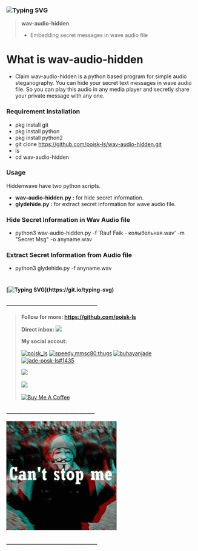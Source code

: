 ### ![Typing SVG](https://readme-typing-svg.herokuapp.com?color=%2349F707&size=30&lines=☣️+wav-audio-hidden+☣️)


>**wav-audio-hidden**
>- Embedding secret messages in wave audio file

# What is wav-audio-hidden
- Claim wav-audio-hidden is a python based program for simple audio steganography. You can hide your secret text messages in wave audio file. So you can play this audio in any media player and secretly share your private message with any one.

### Requirement Installation

- pkg install git
- pkg install python
- pkg install python2
- git clone https://github.com/poisk-ls/wav-audio-hidden.git
- ls
- cd wav-audio-hidden

### Usage
<p>Hiddenwave have two python scripts. </p>
<ul>
<li><b>wav-audio-hidden.py :</b> for hide secret information.</li>
<li><b>glydehide.py :</b> for extract secret information for wave audio file.</li>
</ul>

### Hide Secret Information in Wav Audio file

- python3 wav-audio-hidden.py -f 'Rauf Faik - колыбельная.wav' -m "Secret Msg" -o anyname.wav

### Extract Secret Information from Audio file
- python3 glydehide.py -f anyname.wav

#

**[![Typing SVG](https://readme-typing-svg.herokuapp.com?font=Fira+Code&size=26&pause=1000&color=F7D628&center=false&width=435&lines=...enjoy!!)](https://git.io/typing-svg)**
#### ____________________________________
>
>**Follow for more: https://github.com/poisk-ls**
>
>**Direct inbox:**
><a href="https://m.me/speedy.mmsc80.thugs" target="_blank"><img src="https://img.shields.io/badge/Messenger-speedy.mmsc80.thugs-red?style=for-the-badge&logo=messenger"></a>
>
>**<p align="left">My social accout:</p>**
>**<p align="left">**
><a href="https://twitter.com/poisk_ls" target="blank"><img align="center" src="https://raw.githubusercontent.com/rahuldkjain/github-profile-readme-generator/master/src/images/icons/Social/twitter.svg" alt="poisk_ls" height="30" width="40" /></a>
<a href="https://fb.com/speedy.mmsc80.thugs" target="blank"><img align="center" src="https://raw.githubusercontent.com/rahuldkjain/github-profile-readme-generator/master/src/images/icons/Social/facebook.svg" alt="speedy.mmsc80.thugs" height="30" width="40" /></a>
><a href="https://instagram.com/buhayanjade" target="blank"><img align="center" src="https://raw.githubusercontent.com/rahuldkjain/github-profile-readme-generator/master/src/images/icons/Social/instagram.svg" alt="buhayanjade" height="30" width="40" /></a>
><a href="https://discord.gg/jade-posk-ls" target="blank"><img align="center" src="https://raw.githubusercontent.com/rahuldkjain/github-profile-readme-generator/master/src/images/icons/Social/discord.svg" alt="jade-posk-ls#1435" height="30" width="40" /></a>
></p>
><a href="https://wa.me/639052877252?text=Hi%20Im%20Jade%20☺️"> <img src="https://img.shields.io/badge/WhatsApp-25D366?style=for-the-badge&logo=whatsapp&logoColor=white" /></a>
>
><a href="https://t.me/poisLs"><img src="https://img.shields.io/badge/telegram-poiskLs-blue.svg">
>
><a href="https://www.buymeacoffee.com/bsit3sbuhaY" target="_blank"><img src="https://cdn.buymeacoffee.com/buttons/v2/default-violet.png" alt="Buy Me A Coffee" height= "60px" width= "217px" ></a>


####  ___________________________________
![Alt text](https://github.com/poisk-ls/poisk-ls/blob/main/My%20Database%20Work/gif/120407.gif)
#### ____________________________________

